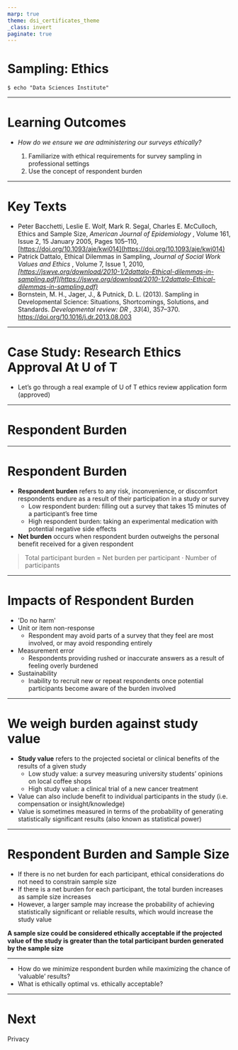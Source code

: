 ```yaml
---
marp: true
theme: dsi_certificates_theme
_class: invert
paginate: true
---
```


# Sampling: Ethics

```code
$ echo "Data Sciences Institute"
```

---

# Learning Outcomes

- *How do we ensure we are administering our surveys ethically?*

  1. Familiarize with ethical requirements for survey sampling in professional settings
  2. Use the concept of respondent burden

---

# Key Texts

- Peter Bacchetti, Leslie E. Wolf, Mark R. Segal, Charles E. McCulloch, Ethics and Sample Size, *American Journal of Epidemiology* , Volume 161, Issue 2, 15 January 2005, Pages 105–110, [https://doi.org/10.1093/aje/kwi014](https://doi.org/10.1093/aje/kwi014)
- Patrick Dattalo, Ethical Dilemmas in Sampling, *Journal of Social Work Values and Ethics* , Volume 7, Issue 1, 2010, *[https://jswve.org/download/2010-1/2dattalo-Ethical-dilemmas-in-sampling.pdf](https://jswve.org/download/2010-1/2dattalo-Ethical-dilemmas-in-sampling.pdf)*
- Bornstein, M. H., Jager, J., & Putnick, D. L. (2013). Sampling in Developmental Science: Situations, Shortcomings, Solutions, and Standards. *Developmental review: DR , 33*(4), 357–370. https://doi.org/10.1016/j.dr.2013.08.003

---

# Case Study: Research Ethics Approval At U of T

- Let’s go through a real example of U of T ethics review application form (approved)

---

# Respondent Burden

---

# Respondent Burden

- **Respondent burden** refers to any risk, inconvenience, or discomfort respondents endure as a result of their participation in a study or survey
  - Low respondent burden: filling out a survey that takes 15 minutes of a participant’s free time
  - High respondent burden: taking an experimental medication with potential negative side effects
- **Net burden** occurs when respondent burden outweighs the personal benefit received for a given respondent
> Total participant burden =  Net burden per participant $\cdot$  Number of participants

---

# Impacts of Respondent Burden

- 'Do no harm'
- Unit or item non-response
  - Respondent may avoid parts of a survey that they feel are most involved, or may avoid responding entirely
- Measurement error
  - Respondents providing rushed or inaccurate answers as a result of feeling overly burdened
- Sustainability
  - Inability to recruit new or repeat respondents once potential participants become aware of the burden involved

---

# We weigh burden against study value

- **Study value** refers to the projected societal or clinical benefits of the results of a given study
  - Low study value: a survey measuring university students’ opinions on local coffee shops
  - High study value: a clinical trial of a new cancer treatment
- Value can also include benefit to individual participants in the study (i.e. compensation or insight/knowledge)
- Value is sometimes measured in terms of the probability of generating statistically significant results (also known as statistical power)

---

# Respondent Burden and Sample Size

- If there is no net burden for each participant, ethical considerations do not need to constrain sample size
- If there is a net burden for each participant, the total burden increases as sample size increases
- However, a larger sample may increase the probability of achieving statistically significant or reliable results, which would increase the study value

**A sample size could be considered ethically acceptable if the projected value of the study is greater than the total participant burden generated by the sample size**

---

- How do we minimize respondent burden while maximizing the chance of ‘valuable’ results?
- What is ethically optimal vs. ethically acceptable?

---

# Next
Privacy
